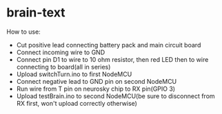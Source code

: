 # brain-text

How to use:
- Cut positive lead connecting battery pack and main circuit board
- Connect incoming wire to GND
- Connect pin D1 to wire to 10 ohm resistor, then red LED then to wire connecting to board(all in series)
- Upload switchTurn.ino to first NodeMCU
- Connect negative lead to GND pin on second NodeMCU
- Run wire from T pin on neurosky chip to RX pin(GPIO 3)
- Upload testBrain.ino to second NodeMCU(be sure to disconnect from RX first, won't upload correctly otherwise)
